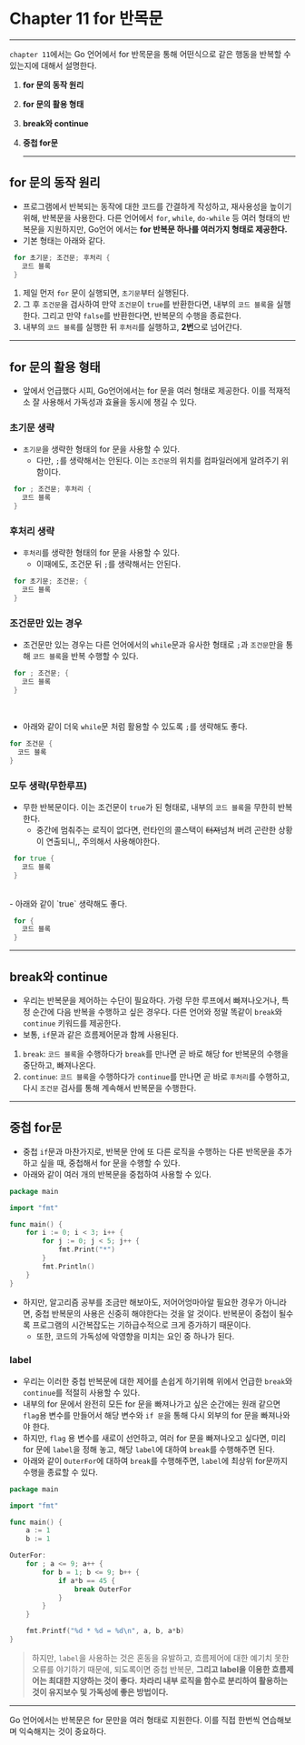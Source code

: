 # Chapter 11 for 반목문
---

`chapter 11`에서는 Go 언어에서 for 반목문을 통해 어떤식으로 같은 행동을 반복할 수 있는지에 대해서 설명한다.

1. **for 문의 동작 원리**
2. **for 문의 활용 형태**
3. **break와 continue**
4. **중첩 for문**
    
    ---
    

## for 문의 동작 원리 

- 프로그램에서 반복되는 동작에 대한 코드를 간결하게 작성하고, 재사용성을 높이기 위해, 반복문을 사용한다. 다른 언어에서 `for`, `while`, `do-while` 등 여러 형태의 반복문을 지원하지만, Go언어 에서는 **for 반복문 하나를 여러가지 형태로 제공한다.**
- 기본 형태는 아래와 같다.
    
```go
 for 초기문; 조건문; 후처리 {
   코드 블록
 }
```
    
1. 제일 먼저 `for` 문이 실행되면, `초기문`부터 실행된다.
2. 그 후 `조건문`을 검사하여 만약 `조건문`이 `true`를 반환한다면, 내부의 `코드 블록`을 실행한다. 그리고 만약 `false`를 반환한다면, 반복문의 수행을 종료한다.
3. 내부의 `코드 블록`를 실행한 뒤 `후처리`를 실행하고, **2번**으로 넘어간다.


---

## for 문의 활용 형태 

- 앞에서 언급했다 시피, Go언어에서는 for 문을 여러 형태로 제공한다. 이를 적재적소 잘 사용해서 가독성과 효율을 동시에 챙길 수 있다.

### 초기문 생략 
- `초기문`을 생략한 형태의 for 문을 사용할 수 있다.
  - 다만, `;`를 생략해서는 안된다. 이는 `조건문`의 위치를 컴파일러에게 알려주기 위함이다. 
```go
 for ; 조건문; 후처리 {
   코드 블록
 }
```
### 후처리 생략
- `후처리`를 생략한 형태의 for 문을 사용할 수 있다.
  - 이때에도, 조건문 뒤 `;`를 생략해서는 안된다. 
```go
 for 초기문; 조건문; {
   코드 블록
 }
```
### 조건문만 있는 경우
- 조건문만 있는 경우는 다른 언어에서의 `while`문과 유사한 형태로 `;`과 `조건문`만을 통해 `코드 블록`을 반복 수행할 수 있다.
```go
 for ; 조건문; {
   코드 블록
 }
```
<br>

- 아래와 같이 더욱 `while`문 처럼 활용할 수 있도록 `;`를 생략해도 좋다.
 ```go
 for 조건문 {
   코드 블록
 }
 ```


### 모두 생략(무한루프)
- 무한 반복문이다. 이는 조건문이 `true`가 된 형태로, 내부의 `코드 블록`을 무한히 반복한다.
  - 중간에 멈춰주는 로직이 없다면, 런타인의 콜스택이 ~~터져~~넘쳐 버려 곤란한 상황이 연출되니,, 주의해서 사용해야한다.
  
```go
 for true {
   코드 블록
 }
```
<br>
- 아래와 같이 `true` 생략해도 좋다.

```go
 for {
   코드 블록
 }
```
    
---

## break와 continue

- 우리는 반복문을 제어하는 수단이 필요하다. 가령 무한 루프에서 빠져나오거나, 특정 순간에 다음 반복을 수행하고 싶은 경우다. 다른 언어와 정말 똑같이 `break`와 `continue` 키워드를 제공한다.
- 보통, `if`문과 같은 흐름제어문과 함께 사용된다.

1. `break`: `코드 블록`을 수행하다가 `break`를 만나면 곧 바로 해당 for 반복문의 수행을 중단하고, 빠져나온다.
2. `continue`: `코드 블록`을 수행하다가 `continue`를 만나면 곧 바로 `후처리`를 수행하고, 다시 `조건문` 검사를 통해 계속해서 반복문을 수행한다. 

---

## 중첩 for문

- 중첩 `if`문과 마찬가지로, 반복문 안에 또 다른 로직을 수행하는 다른 반목문을 추가하고 싶을 때, 중첩해서 for 문을 수행할 수 있다.
- 아래와 같이 여러 개의 반복문을 중첩하여 사용할 수 있다.
```go
package main

import "fmt"

func main() {
    for i := 0; i < 3; i++ {
        for j := 0; j < 5; j++ {
            fmt.Print("*")
        }
        fmt.Println()
    }
}

```

- 하지만, 알고리즘 공부를 조금만 해보아도, 저어어엉마아알 필요한 경우가 아니라면, 중첩 반복문의 사용은 신중히 해야한다는 것을 알 것이다. 반복문이 중첩이 될수록 프로그램의 시간복잡도는 기하급수적으로 크게 증가하기 때문이다.
    - 또한, 코드의 가독성에 악영향을 미치는 요인 중 하나가 된다.
### label
- 우리는 이러한 중첩 반복문에 대한 제어를 손쉽게 하기위해 위에서 언급한 `break`와 `continue`를 적절히 사용할 수 있다.
- 내부의 for 문에서 완전히 모든 for 문을 빠져나가고 싶은 순간에는 원래 같으면 `flag`용 변수를 만들어서 해당 변수와 `if 문`을 통해 다시 외부의 for 문을 빠져나와야 한다.
- 하지만, `flag` 용 변수를 새로이 선언하고, 여러 for 문을 빠져나오고 싶다면, 미리 for 문에 `label`을 정해 놓고, 해당 `label`에 대하여 `break`를 수행해주면 된다.
- 아래와 같이 `OuterFor`에 대하여 `break`를 수행해주면, `label`에 최상위 for문까지 수행을 종료할 수 있다.

```go
package main

import "fmt"

func main() {
	a := 1
	b := 1

OuterFor:
	for ; a <= 9; a++ {
		for b = 1; b <= 9; b++ {
			if a*b == 45 {
				break OuterFor
			}
		}
	}

	fmt.Printf("%d * %d = %d\n", a, b, a*b)
}

```
> 하지만, `label`을 사용하는 것은 혼동을 유발하고, 흐름제어에 대한 예기치 못한 오류를 야기하기 때문에, 되도록이면 중첩 반복문, **그리고 label을 이용한 흐름제어는 최대한 지양하는 것이 좋다.**
> **차라리 내부 로직을 함수로 분리하여 활용하는 것이 유지보수 및 가독성에 좋은 방법이다.**

---
Go 언어에서는 반복문은 for 문만을 여러 형태로 지원한다. 이를 직접 한번씩 연습해보며 익숙해지는 것이 중요하다.
